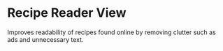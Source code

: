 # Recipe Reader View

Improves readability of recipes found online by removing clutter such as ads and unnecessary text.
